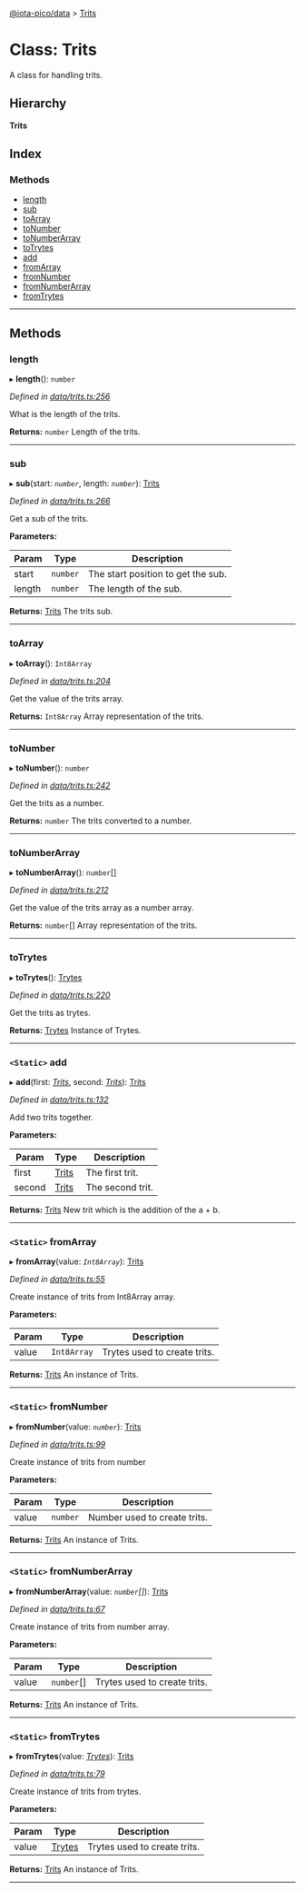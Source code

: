 [@iota-pico/data](../README.md) > [Trits](../classes/trits.md)

# Class: Trits

A class for handling trits.

## Hierarchy

**Trits**

## Index

### Methods

* [length](trits.md#length)
* [sub](trits.md#sub)
* [toArray](trits.md#toarray)
* [toNumber](trits.md#tonumber)
* [toNumberArray](trits.md#tonumberarray)
* [toTrytes](trits.md#totrytes)
* [add](trits.md#add)
* [fromArray](trits.md#fromarray)
* [fromNumber](trits.md#fromnumber)
* [fromNumberArray](trits.md#fromnumberarray)
* [fromTrytes](trits.md#fromtrytes)

---

## Methods

<a id="length"></a>

###  length

▸ **length**(): `number`

*Defined in [data/trits.ts:256](https://github.com/iota-pico/data/blob/56eb85f/src/data/trits.ts#L256)*

What is the length of the trits.

**Returns:** `number`
Length of the trits.

___
<a id="sub"></a>

###  sub

▸ **sub**(start: *`number`*, length: *`number`*): [Trits](trits.md)

*Defined in [data/trits.ts:266](https://github.com/iota-pico/data/blob/56eb85f/src/data/trits.ts#L266)*

Get a sub of the trits.

**Parameters:**

| Param | Type | Description |
| ------ | ------ | ------ |
| start | `number` |  The start position to get the sub. |
| length | `number` |  The length of the sub. |

**Returns:** [Trits](trits.md)
The trits sub.

___
<a id="toarray"></a>

###  toArray

▸ **toArray**(): `Int8Array`

*Defined in [data/trits.ts:204](https://github.com/iota-pico/data/blob/56eb85f/src/data/trits.ts#L204)*

Get the value of the trits array.

**Returns:** `Int8Array`
Array representation of the trits.

___
<a id="tonumber"></a>

###  toNumber

▸ **toNumber**(): `number`

*Defined in [data/trits.ts:242](https://github.com/iota-pico/data/blob/56eb85f/src/data/trits.ts#L242)*

Get the trits as a number.

**Returns:** `number`
The trits converted to a number.

___
<a id="tonumberarray"></a>

###  toNumberArray

▸ **toNumberArray**(): `number`[]

*Defined in [data/trits.ts:212](https://github.com/iota-pico/data/blob/56eb85f/src/data/trits.ts#L212)*

Get the value of the trits array as a number array.

**Returns:** `number`[]
Array representation of the trits.

___
<a id="totrytes"></a>

###  toTrytes

▸ **toTrytes**(): [Trytes](trytes.md)

*Defined in [data/trits.ts:220](https://github.com/iota-pico/data/blob/56eb85f/src/data/trits.ts#L220)*

Get the trits as trytes.

**Returns:** [Trytes](trytes.md)
Instance of Trytes.

___
<a id="add"></a>

### `<Static>` add

▸ **add**(first: *[Trits](trits.md)*, second: *[Trits](trits.md)*): [Trits](trits.md)

*Defined in [data/trits.ts:132](https://github.com/iota-pico/data/blob/56eb85f/src/data/trits.ts#L132)*

Add two trits together.

**Parameters:**

| Param | Type | Description |
| ------ | ------ | ------ |
| first | [Trits](trits.md) |  The first trit. |
| second | [Trits](trits.md) |  The second trit. |

**Returns:** [Trits](trits.md)
New trit which is the addition of the a + b.

___
<a id="fromarray"></a>

### `<Static>` fromArray

▸ **fromArray**(value: *`Int8Array`*): [Trits](trits.md)

*Defined in [data/trits.ts:55](https://github.com/iota-pico/data/blob/56eb85f/src/data/trits.ts#L55)*

Create instance of trits from Int8Array array.

**Parameters:**

| Param | Type | Description |
| ------ | ------ | ------ |
| value | `Int8Array` |  Trytes used to create trits. |

**Returns:** [Trits](trits.md)
An instance of Trits.

___
<a id="fromnumber"></a>

### `<Static>` fromNumber

▸ **fromNumber**(value: *`number`*): [Trits](trits.md)

*Defined in [data/trits.ts:99](https://github.com/iota-pico/data/blob/56eb85f/src/data/trits.ts#L99)*

Create instance of trits from number

**Parameters:**

| Param | Type | Description |
| ------ | ------ | ------ |
| value | `number` |  Number used to create trits. |

**Returns:** [Trits](trits.md)
An instance of Trits.

___
<a id="fromnumberarray"></a>

### `<Static>` fromNumberArray

▸ **fromNumberArray**(value: *`number`[]*): [Trits](trits.md)

*Defined in [data/trits.ts:67](https://github.com/iota-pico/data/blob/56eb85f/src/data/trits.ts#L67)*

Create instance of trits from number array.

**Parameters:**

| Param | Type | Description |
| ------ | ------ | ------ |
| value | `number`[] |  Trytes used to create trits. |

**Returns:** [Trits](trits.md)
An instance of Trits.

___
<a id="fromtrytes"></a>

### `<Static>` fromTrytes

▸ **fromTrytes**(value: *[Trytes](trytes.md)*): [Trits](trits.md)

*Defined in [data/trits.ts:79](https://github.com/iota-pico/data/blob/56eb85f/src/data/trits.ts#L79)*

Create instance of trits from trytes.

**Parameters:**

| Param | Type | Description |
| ------ | ------ | ------ |
| value | [Trytes](trytes.md) |  Trytes used to create trits. |

**Returns:** [Trits](trits.md)
An instance of Trits.

___

